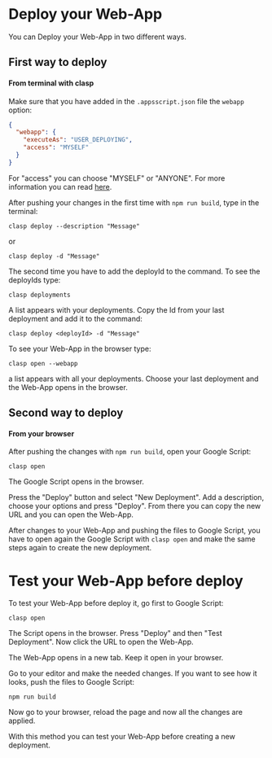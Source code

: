 # Deploy your Web-App

You can Deploy your Web-App in two different ways.

## First way to deploy

#### From terminal with clasp

Make sure that you have added in the `.appsscript.json` file the `webapp` option:

```json
{
  "webapp": {
    "executeAs": "USER_DEPLOYING",
    "access": "MYSELF"
  }
}
```

For "access" you can choose "MYSELF" or "ANYONE". For more information you can read
[here](https://developers.google.com/apps-script/manifest/web-app-api-executable?hl=de#webapp).

After pushing your changes in the first time with `npm run build`, type in the terminal:

```shell
clasp deploy --description "Message"
```

or

```shell
clasp deploy -d "Message"
```

The second time you have to add the deployId to the command. To see the deployIds type:

```shell
clasp deployments
```

A list appears with your deployments. Copy the Id from your last deployment and add it to the
command:

```shell
clasp deploy <deployId> -d "Message"
```

To see your Web-App in the browser type:

```shell
clasp open --webapp
```

a list appears with all your deployments. Choose your last deployment and the Web-App opens in the
browser.

## Second way to deploy

#### From your browser

After pushing the changes with `npm run build`, open your Google Script:

```shell
clasp open
```

The Google Script opens in the browser.

Press the "Deploy" button and select "New Deployment". Add a description, choose your options and
press "Deploy". From there you can copy the new URL and you can open the Web-App.

After changes to your Web-App and pushing the files to Google Script, you have to open again the
Google Script with `clasp open` and make the same steps again to create the new deployment.

# Test your Web-App before deploy

To test your Web-App before deploy it, go first to Google Script:

```shell
clasp open
```

The Script opens in the browser. Press "Deploy" and then "Test Deployment". Now click the URL to
open the Web-App.

The Web-App opens in a new tab. Keep it open in your browser.

Go to your editor and make the needed changes. If you want to see how it looks, push the files to
Google Script:

```shell
npm run build
```

Now go to your browser, reload the page and now all the changes are applied.

With this method you can test your Web-App before creating a new deployment.
